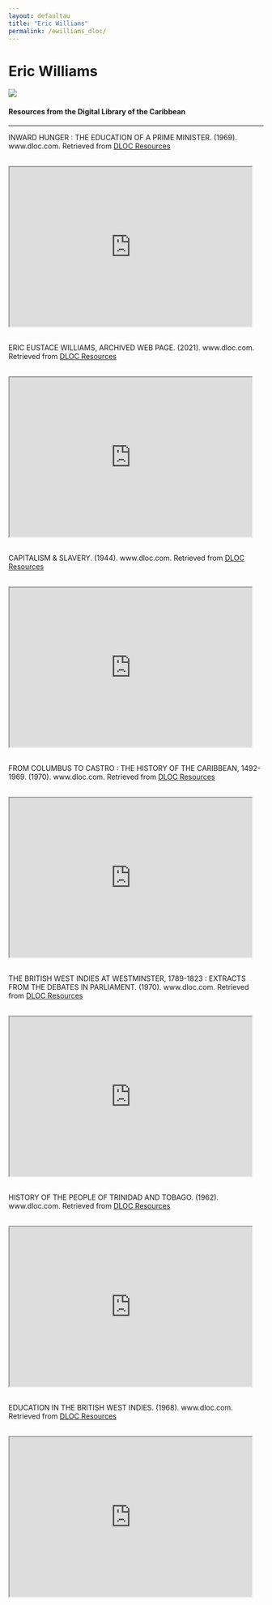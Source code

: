 ```yaml
---
layout: defaultau
title: "Eric Williams"
permalink: /ewilliams_dloc/
---
```

<!-- partial:index.partial.html -->
<div class="content">
    <h1>Eric Williams</h1>
    <div class="quote">
        <div><img src="https://upload.wikimedia.org/wikipedia/commons/thumb/e/ee/Eric_Williams_%28cropped%29.jpg/330px-Eric_Williams_%28cropped%29.jpg" class="logo"></div>
    </div>
    <body>
    <h4>Resources from the Digital Library of the Caribbean</h4><hr>
    <div class="container-mt-5">
      <div class="row">
            <div class="col-md-6">
                <p>INWARD HUNGER : THE EDUCATION OF A PRIME MINISTER. (1969). www.dloc.com. Retrieved from <a href="https://www.dloc.com/AA00030208/00001/images" target="_blank">DLOC Resources</a></p><br>
                <iframe width="95%" height="315" src="https://www.dloc.com/AA00030208/00001/images"></iframe>
                <br>
                <br>
        </div>
      <div class="col-md-6">
            <p>ERIC EUSTACE WILLIAMS, ARCHIVED WEB PAGE. (2021). www.dloc.com. Retrieved from <a href="https://www.dloc.com/AA00083169/00001/pdf" target="_blank">DLOC Resources</a></p><br>
            <iframe width="95%" height="315" src="https://www.dloc.com/AA00083169/00001/pdf"></iframe>
            <br>
            <br>
        </div>
        </div>
    <div class="container-mt-5">
      <div class="row">
            <div class="col-md-6">
                <p>CAPITALISM & SLAVERY. (1944). www.dloc.com. Retrieved from <a href="https://www.dloc.com/AA00030250/00001/images" target="_blank">DLOC Resources</a></p><br>
                <iframe width="95%" height="315" src="https://www.dloc.com/AA00030250/00001/images"></iframe>
                <br>
                <br>
        </div>
        <div class="col-md-6">
            <p>FROM COLUMBUS TO CASTRO : THE HISTORY OF THE CARIBBEAN, 1492-1969. (1970). www.dloc.com. Retrieved from <a href="https://www.dloc.com/AA00030185/00001/images" target="_blank">DLOC Resources</a></p><br>
            <iframe width="95%" height="315" src="https://www.dloc.com/AA00030185/00001/images"></iframe>
            <br>
            <br>
        </div>
        </div>
    <div class="container-mt-5">
      <div class="row">
            <div class="col-md-6">
                <p>THE BRITISH WEST INDIES AT WESTMINSTER, 1789-1823 : EXTRACTS FROM THE DEBATES IN PARLIAMENT. (1970). www.dloc.com. Retrieved from <a href="https://www.dloc.com/AA00030288/00001/images" target="_blank">DLOC Resources</a></p><br>
                <iframe width="95%" height="315" src="https://www.dloc.com/AA00030288/00001/images"></iframe>
                <br>
                <br>
        </div>
      <div class="col-md-6">
            <p>HISTORY OF THE PEOPLE OF TRINIDAD AND TOBAGO. (1962). www.dloc.com. Retrieved from <a href="https://www.dloc.com/AA00030206/00001/images" target="_blank">DLOC Resources</a></p><br>
            <iframe width="95%" height="315" src="https://www.dloc.com/AA00030206/00001/images"></iframe>
            <br>
            <br>
        </div>
        </div>
    <div class="container-mt-5">
      <div class="row">
            <div class="col-md-6">
                <p>EDUCATION IN THE BRITISH WEST INDIES. (1968). www.dloc.com. Retrieved from <a href="https://www.dloc.com/AA00030326/00001/images" target="_blank">DLOC Resources</a></p><br>
                <iframe width="95%" height="315" src="https://www.dloc.com/AA00030326/00001/images"></iframe>
                <br>
                <br>
        </div>
    </body> 
          </div>
  <!-- partial -->
<script src='https://cdnjs.cloudflare.com/ajax/libs/jquery/3.1.1/jquery.min.js'></script><script  src="{{ site.baseurl }}/assets/js/authorscript.js"></script>
